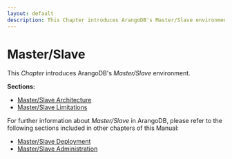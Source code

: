 ```yaml
---
layout: default
description: This Chapter introduces ArangoDB's Master/Slave environment
---
```

Master/Slave
============

This _Chapter_ introduces ArangoDB's _Master/Slave_ environment.

**Sections:**

- [Master/Slave Architecture](architecture-deploymentmodes-masterslave-architecture.html)
- [Master/Slave Limitations](architecture-deploymentmodes-masterslave-limitations.html)

For further information about _Master/Slave_ in ArangoDB, please refer to the following sections included in other chapters of this Manual:

- [Master/Slave Deployment](deployment-masterslave.html)
- [Master/Slave Administration](administration-masterslave.html)

